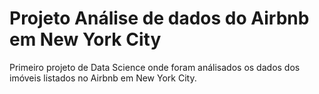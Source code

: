 # Projeto Análise de dados do Airbnb em New York City
Primeiro projeto de Data Science onde foram análisados os dados dos imóveis listados no Airbnb em New York City.
